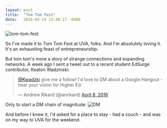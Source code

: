 ```yaml
---
layout: post
title:  "Tom Tom Fest"
date:   2016-04-14 15:49:17 -0400
---
```


![tom-tom-fest](http://tomtomfest.com/app/uploads/2015/02/Copy-of-Tom-Daly-Tomtoberfest-McGuffey-2013-12.jpg)

So I've made it to Tom Tom Fest at UVA, folks. And I'm absolutely loving it. It's an exhausting feast of entrepreneurship.

But tom tom's more a story of strange connections and expanding networks. A week ago I sent a tweet out to a recent student EdSurge contributor, Keaton Wadzinski:

<blockquote class="twitter-tweet" data-lang="en"><p lang="en" dir="ltr"><a href="https://twitter.com/Kwadzki">@Kwadzki</a> give me a follow! I&#39;d love to DM about a Google Hangout - hear your vision for Higher Ed.</p>&mdash; Andrew Rikard (@anrikard) <a href="https://twitter.com/anrikard/status/718459185969643520">April 8, 2016</a></blockquote>
<script async src="//platform.twitter.com/widgets.js" charset="utf-8"></script>

Only to start a DM chain of magnitude:
![DM](http://anrikard.github.io/assets/images/dm-keaton.png)

And before I knew it, I'd asked for a place to stay - had a couch - and was on my way to UVA for the weekend.
